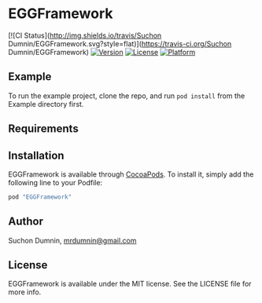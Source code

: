 # EGGFramework

[![CI Status](http://img.shields.io/travis/Suchon Dumnin/EGGFramework.svg?style=flat)](https://travis-ci.org/Suchon Dumnin/EGGFramework)
[![Version](https://img.shields.io/cocoapods/v/EGGFramework.svg?style=flat)](http://cocoapods.org/pods/EGGFramework)
[![License](https://img.shields.io/cocoapods/l/EGGFramework.svg?style=flat)](http://cocoapods.org/pods/EGGFramework)
[![Platform](https://img.shields.io/cocoapods/p/EGGFramework.svg?style=flat)](http://cocoapods.org/pods/EGGFramework)

## Example

To run the example project, clone the repo, and run `pod install` from the Example directory first.

## Requirements

## Installation

EGGFramework is available through [CocoaPods](http://cocoapods.org). To install
it, simply add the following line to your Podfile:

```ruby
pod "EGGFramework"
```

## Author

Suchon Dumnin, mrdumnin@gmail.com

## License

EGGFramework is available under the MIT license. See the LICENSE file for more info.
